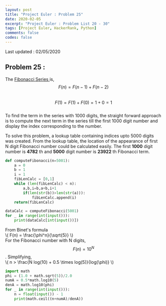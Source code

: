 ```yaml
---
layout: post
title: "Project Euler : Problem 25"
date: 2020-02-05
excerpt: "Project Euler : Problem List 20 - 30"
tags: [Project Euler, HackerRank, Python]
comments: false
codes: false
---
```

Last updated : 02/05/2020

## Problem 25 :
The <a href="https://projecteuler.net/problem=25" target="_blank">Fibonacci Series </a> is, <br/>
$$ F(n) = F(n-1) + F(n-2) $$ <br/>
$$ F(1) = F(1) + F(0) = 1 + 0 = 1 $$ <br/>
To find the term in the series with 1000 digits, the straight forward approach is to
compute the next term in the series till the first 1000 digit number and display the
index corresponding to the number.

To solve this problem, a lookup table containing indices upto 5000 digits was created.
From the lookup table, the location of the appearance of first N digit Fibonacci number
could be calculated easily. The first **1000** digit number is **4782** th and **5000** digit number is **23922** th Fibonacci term.

```python
def computeFibonacci(n=5001):
    a = 0
    b = 1
    i = 1
    fibLenCalc = [0,1]
    while (len(fibLenCalc) < n):
        a,b,i=b,a+b,i+1
        if(len(str(b))>len(str(a))):
            fibLenCalc.append(i)
    return(fibLenCalc)

dataCalc = computeFibonacci(5001)
for _ in range(int(input())):
    print(dataCalc[int(input())])
```

From Binet's formula <br/>
\\( F(n) = \frac{\phi^n}{\sqrt{5}} \\) <br/>
For the Fibonacci number with N digits, $$ F(n) = 10^{N} $$. Simplifying, <br/>
\\( n > \frac{N log(10) + 0.5 \times log(5)}{log(\phi)} \\)

```python
import math
phi = (1.0 + math.sqrt(5))/2.0
numA = 0.5*math.log10(5)
denA = math.log10(phi)
for _ in range(int(input())):
    n = float(input()) - 1
    print(math.ceil((n+numA)/denA))
```
